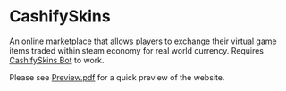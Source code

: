 # CashifySkins
An online marketplace that allows players to exchange their virtual game items traded within steam economy for real world currency. Requires [CashifySkins Bot](https://github.com/AngXingLong/CashifySkins-Bot) to work. 


Please see [Preview.pdf](Preview.pdf) for a quick preview of the website.
